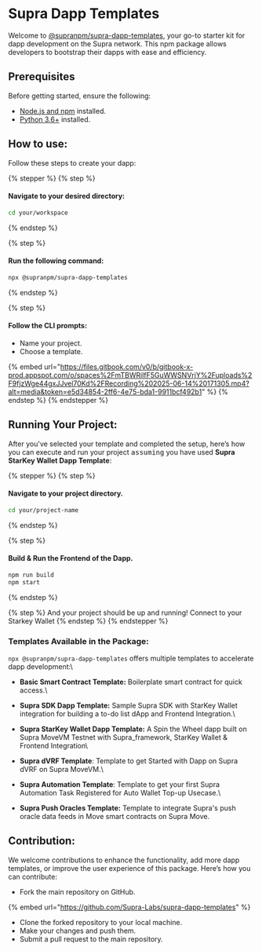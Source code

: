 # Supra Dapp Templates

Welcome to [@supranpm/supra-dapp-templates](https://www.npmjs.com/package/@supranpm/supra-dapp-templates), your go-to starter kit for dapp development on the Supra network. This npm package allows developers to bootstrap their dapps with ease and efficiency.

## Prerequisites

Before getting started, ensure the following:

* [Node.js and npm](https://nodejs.org/en) installed.
* [Python 3.6+](https://www.python.org/) installed.

## How to use:

Follow these steps to create your dapp:

{% stepper %}
{% step %}
#### Navigate to your desired directory:

```sh
cd your/workspace
```
{% endstep %}

{% step %}
#### Run the following command:

```sh
npx @supranpm/supra-dapp-templates
```
{% endstep %}

{% step %}
#### Follow the CLI prompts:

* Name your project.
* Choose a template.

{% embed url="https://files.gitbook.com/v0/b/gitbook-x-prod.appspot.com/o/spaces%2FmTBWRilfF5GuWWSNVrjY%2Fuploads%2F9fjzWge44gxJJvel70Kd%2FRecording%202025-06-14%20171305.mp4?alt=media&token=e5d34854-2ff6-4e75-bda1-9911bcf492b1" %}
{% endstep %}
{% endstepper %}

## Running Your Project:

After you've selected your template and completed the setup, here’s how you can execute and run your project <kbd>assuming</kbd> you have used **Supra StarKey Wallet Dapp Template**:

{% stepper %}
{% step %}
#### Navigate to your project directory.

```bash
cd your/project-name
```
{% endstep %}

{% step %}
#### Build & Run the Frontend of the Dapp.

```bash
npm run build
npm start
```
{% endstep %}

{% step %}
And your project should be up and running! Connect to your Starkey Wallet
{% endstep %}
{% endstepper %}

### Templates Available in the Package:

`npx @supranpm/supra-dapp-templates` offers multiple templates to accelerate dapp development:\


* **Basic Smart Contract Template:** Boilerplate smart contract for quick access.\

* **Supra SDK Dapp Template:** Sample Supra SDK with StarKey Wallet integration for building a to-do list dApp and Frontend Integration.\

* **Supra StarKey Wallet Dapp Template:** A Spin the Wheel dapp built on Supra MoveVM Testnet with Supra\_framework, StarKey Wallet & Frontend Integration\

* **Supra dVRF Template**: Template to get Started with Dapp on Supra dVRF on Supra MoveVM.\

* **Supra Automation Template**: Template to get your first Supra Automation Task Registered for Auto Wallet Top-up Usecase.\

* **Supra Push Oracles Template:** Template to integrate Supra's push oracle data feeds in Move smart contracts on Supra Move.

## Contribution:

We welcome contributions to enhance the functionality, add more dapp templates, or improve the user experience of this package. Here’s how you can contribute:

* Fork the main repository on GitHub.

{% embed url="https://github.com/Supra-Labs/supra-dapp-templates" %}

* Clone the forked repository to your local machine.
* Make your changes and push them.
* Submit a pull request to the main repository.

